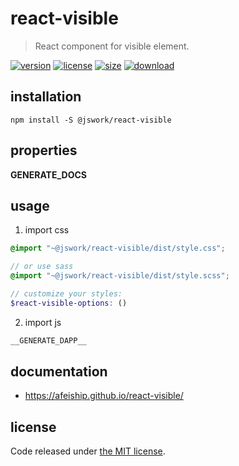 # react-visible
> React component for visible element.

[![version][version-image]][version-url]
[![license][license-image]][license-url]
[![size][size-image]][size-url]
[![download][download-image]][download-url]

## installation
```shell
npm install -S @jswork/react-visible
```

## properties
__GENERATE_DOCS__

## usage
1. import css
  ```scss
  @import "~@jswork/react-visible/dist/style.css";

  // or use sass
  @import "~@jswork/react-visible/dist/style.scss";

  // customize your styles:
  $react-visible-options: ()
  ```
2. import js
  ```js
__GENERATE_DAPP__
  ```

## documentation
- https://afeiship.github.io/react-visible/


## license
Code released under [the MIT license](https://github.com/afeiship/react-visible/blob/master/LICENSE.txt).

[version-image]: https://img.shields.io/npm/v/@jswork/react-visible
[version-url]: https://npmjs.org/package/@jswork/react-visible

[license-image]: https://img.shields.io/npm/l/@jswork/react-visible
[license-url]: https://github.com/afeiship/react-visible/blob/master/LICENSE.txt

[size-image]: https://img.shields.io/bundlephobia/minzip/@jswork/react-visible
[size-url]: https://github.com/afeiship/react-visible/blob/master/dist/react-visible.min.js

[download-image]: https://img.shields.io/npm/dm/@jswork/react-visible
[download-url]: https://www.npmjs.com/package/@jswork/react-visible
